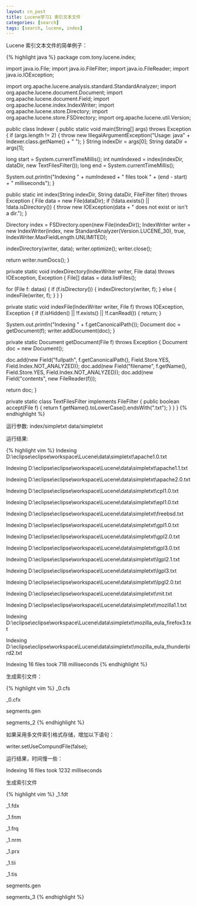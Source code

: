 ```yaml
---
layout: cn_post
title: Lucene学习1 索引文本文件
categories: [search]
tags: [search, lucene, index]
---
```


Lucene 索引文本文件的简单例子：

{% highlight java %}
package com.tony.lucene.index;

import java.io.File;
import java.io.FileFilter;
import java.io.FileReader;
import java.io.IOException;

import org.apache.lucene.analysis.standard.StandardAnalyzer;
import org.apache.lucene.document.Document;
import org.apache.lucene.document.Field;
import org.apache.lucene.index.IndexWriter;
import org.apache.lucene.store.Directory;
import org.apache.lucene.store.FSDirectory;
import org.apache.lucene.util.Version;

public class Indexer {
public static void main(String[] args) throws Exception {
if (args.length != 2) {
throw new IllegalArgumentException("Usage: java" +
Indexer.class.getName() + " <index dir> <data dir>");
}
String indexDir = args[0];
String dataDir = args[1];

long start = System.currentTimeMillis();
int numIndexed = index(indexDir, dataDir, new TextFilesFilter());
long end = System.currentTimeMillis();

System.out.println("Indexing " + numIndexed + " files took " +
(end - start) + " milliseconds");
}

public static int index(String indexDir, String dataDir, FileFilter filter)
throws Exception {
File data = new File(dataDir);
if (!data.exists() || !data.isDirectory()) {
throw new IOException(data + " does not exist or isn't a dir.");
}

Directory index = FSDirectory.open(new File(indexDir));
IndexWriter writer = new IndexWriter(index,
new StandardAnalyzer(Version.LUCENE_30), true,
IndexWriter.MaxFieldLength.UNLIMITED);

indexDirectory(writer, data);
writer.optimize();
writer.close();

return writer.numDocs();
}

private static void indexDirectory(IndexWriter writer, File data)
throws IOException, Exception {
File[] datas = data.listFiles();

for (File f: datas) {
if (f.isDirectory()) {
indexDirectory(writer, f);
} else {
indexFile(writer, f);
}
}
}

private static void indexFile(IndexWriter writer, File f)
throws IOException, Exception {
if (f.isHidden() || !f.exists() || !f.canRead()) {
return;
}

System.out.println("Indexing " + f.getCanonicalPath());
Document doc = getDocument(f);
writer.addDocument(doc);
}

private static Document getDocument(File f) throws Exception {
Document doc = new Document();

doc.add(new Field("fullpath", f.getCanonicalPath(),
Field.Store.YES, Field.Index.NOT_ANALYZED));
doc.add(new Field("filename", f.getName(),
Field.Store.YES, Field.Index.NOT_ANALYZED));
doc.add(new Field("contents", new FileReader(f)));

return doc;
}

private static class TextFilesFilter implements FileFilter {
public boolean accept(File f) {
return f.getName().toLowerCase().endsWith(".txt");
}
}
}
{% endhighlight %}

运行参数: index/simpletxt data/simpletxt

运行结果:

{% highlight vim %}
Indexing D:\eclipse\eclipse\workspace\Lucene\data\simpletxt\apache1.0.txt

Indexing D:\eclipse\eclipse\workspace\Lucene\data\simpletxt\apache1.1.txt

Indexing D:\eclipse\eclipse\workspace\Lucene\data\simpletxt\apache2.0.txt

Indexing D:\eclipse\eclipse\workspace\Lucene\data\simpletxt\cpl1.0.txt

Indexing D:\eclipse\eclipse\workspace\Lucene\data\simpletxt\epl1.0.txt

Indexing D:\eclipse\eclipse\workspace\Lucene\data\simpletxt\freebsd.txt

Indexing D:\eclipse\eclipse\workspace\Lucene\data\simpletxt\gpl1.0.txt

Indexing D:\eclipse\eclipse\workspace\Lucene\data\simpletxt\gpl2.0.txt

Indexing D:\eclipse\eclipse\workspace\Lucene\data\simpletxt\gpl3.0.txt

Indexing D:\eclipse\eclipse\workspace\Lucene\data\simpletxt\lgpl2.1.txt

Indexing D:\eclipse\eclipse\workspace\Lucene\data\simpletxt\lgpl3.txt

Indexing D:\eclipse\eclipse\workspace\Lucene\data\simpletxt\lpgl2.0.txt

Indexing D:\eclipse\eclipse\workspace\Lucene\data\simpletxt\mit.txt

Indexing D:\eclipse\eclipse\workspace\Lucene\data\simpletxt\mozilla1.1.txt

Indexing D:\eclipse\eclipse\workspace\Lucene\data\simpletxt\mozilla_eula_firefox3.txt

Indexing D:\eclipse\eclipse\workspace\Lucene\data\simpletxt\mozilla_eula_thunderbird2.txt

Indexing 16 files took 718 milliseconds
{% endhighlight %}

生成索引文件：

{% highlight vim %}
_0.cfs

_0.cfx

segments.gen

segments_2
{% endhighlight %}

如果采用多文件索引格式存储，增加以下语句：

writer.setUseCompundFile(false);

运行结果，时间慢一些：

Indexing 16 files took 1232 milliseconds

生成索引文件

{% highlight vim %}
_1.fdt

_1.fdx

_1.fnm

_1.frq

_1.nrm

_1.prx

_1.tii

_1.tis

segments.gen

segments_3
{% endhighlight %}

